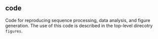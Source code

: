 ## code

Code for reproducing sequence processing, data analysis, and figure generation. The use of this code is described in the top-level direcotry `figures`.

